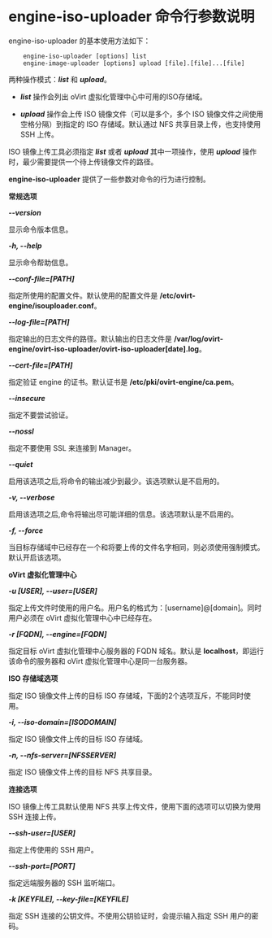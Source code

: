 # engine-iso-uploader 命令行参数说明

engine-iso-uploader 的基本使用方法如下：

```
    engine-iso-uploader [options] list
    engine-image-uploader [options] upload [file].[file]...[file]
```

两种操作模式：***list*** 和 ***upload***。

* ***list*** 操作会列出 oVirt 虚拟化管理中心中可用的ISO存储域。

* ***upload*** 操作会上传 ISO 镜像文件（可以是多个，多个 ISO 镜像文件之间使用空格分隔）到指定的 ISO 存储域。默认通过 NFS 共享目录上传，也支持使用 SSH 上传。

ISO 镜像上传工具必须指定 ***list*** 或者 ***upload*** 其中一项操作，使用 ***upload*** 操作时，最少需要提供一个待上传镜像文件的路径。

**engine-iso-uploader** 提供了一些参数对命令的行为进行控制。

**常规选项**

***--version***

  显示命令版本信息。

***-h, --help***

  显示命令帮助信息。

***--conf-file=[PATH]***

  指定所使用的配置文件。默认使用的配置文件是 **/etc/ovirt-engine/isouploader.conf**。

***--log-file=[PATH]***

  指定输出的日志文件的路径。默认输出的日志文件是 **/var/log/ovirt-engine/ovirt-iso-uploader/ovirt-iso-uploader[date].log**。

***--cert-file=[PATH]***

  指定验证 engine 的证书。默认证书是 **/etc/pki/ovirt-engine/ca.pem**。

***--insecure***

  指定不要尝试验证。

***--nossl***

  指定不要使用 SSL 来连接到 Manager。

***--quiet***

  启用该选项之后,将命令的输出减少到最少。该选项默认是不启用的。

***-v, --verbose***

  启用该选项之后,命令将输出尽可能详细的信息。该选项默认是不启用的。

***-f, --force***

  当目标存储域中已经存在一个和将要上传的文件名字相同，则必须使用强制模式。默认开启该选项。

**oVirt 虚拟化管理中心**

***-u [USER], --user=[USER]***

  指定上传文件时使用的用户名。用户名的格式为：[username]@[domain]。同时用户必须在 oVirt 虚拟化管理中心中已经存在。

***-r [FQDN], --engine=[FQDN]***

  指定目标 oVirt 虚拟化管理中心服务器的 FQDN 域名。默认是 **localhost**，即运行该命令的服务器和 oVirt 虚拟化管理中心是同一台服务器。

**ISO 存储域选项**

指定 ISO 镜像文件上传的目标 ISO 存储域，下面的2个选项互斥，不能同时使用。

***-i, --iso-domain=[ISODOMAIN]***

  指定 ISO 镜像文件上传的目标 ISO 存储域。

***-n, --nfs-server=[NFSSERVER]***

  指定 ISO 镜像文件上传的目标 NFS 共享目录。

**连接选项**

ISO 镜像上传工具默认使用 NFS 共享上传文件，使用下面的选项可以切换为使用 SSH 连接上传。

***--ssh-user=[USER]***

  指定上传使用的 SSH 用户。

***--ssh-port=[PORT]***

  指定远端服务器的 SSH 监听端口。

***-k [KEYFILE], --key-file=[KEYFILE]***

  指定 SSH 连接的公钥文件。不使用公钥验证时，会提示输入指定 SSH 用户的密码。
